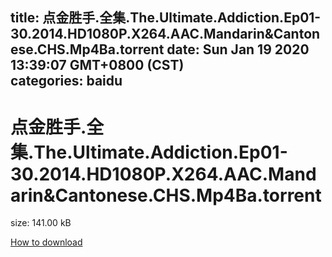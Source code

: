
title: 点金胜手.全集.The.Ultimate.Addiction.Ep01-30.2014.HD1080P.X264.AAC.Mandarin&Cantonese.CHS.Mp4Ba.torrent
date: Sun Jan 19 2020 13:39:07 GMT+0800 (CST)    
categories: baidu
---

# 点金胜手.全集.The.Ultimate.Addiction.Ep01-30.2014.HD1080P.X264.AAC.Mandarin&Cantonese.CHS.Mp4Ba.torrent
size: 141.00 kB
 
 

[How to download](https://bpcam.bemobtrk.com/go/2ceec3aa-1ca2-46d6-b9ff-aaa5c184517c?jno=4265)